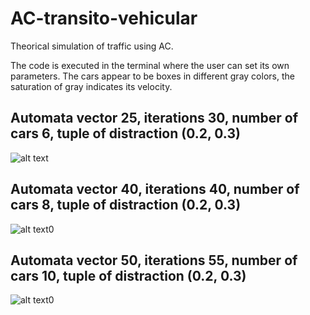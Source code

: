 ﻿# AC-transito-vehicular
Theorical simulation of traffic using AC.

The code is executed in the terminal where the user can set its own parameters.
The cars appear to be boxes in different gray colors, the saturation of gray indicates its velocity.

## Automata vector 25, iterations 30, number of cars 6, tuple of distraction (0.2, 0.3)
![alt text](https://github.com/dafne-coconi/CellularAutomata/blob/main/images/CA_25.png?raw=true)

## Automata vector 40, iterations 40, number of cars 8, tuple of distraction (0.2, 0.3)
![alt text](https://github.com/dafne-coconi/CellularAutomata/blob/main/images/CA_40.png?raw=true)0

## Automata vector 50, iterations 55, number of cars 10, tuple of distraction (0.2, 0.3)
![alt text](https://github.com/dafne-coconi/CellularAutomata/blob/main/images/CA_40.png?raw=true)0
